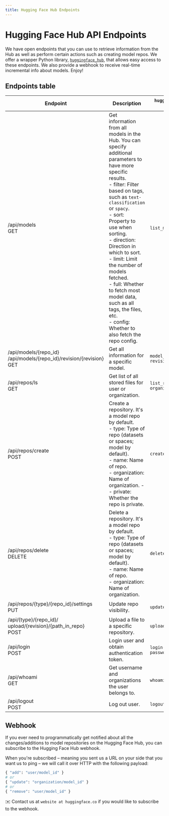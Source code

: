 ```yaml
---
title: Hugging Face Hub Endpoints
---
```


# Hugging Face Hub API Endpoints


We have open endpoints that you can use to retrieve information from the Hub as well as perform certain actions such as creating model repos. We offer a wrapper Python library, [`huggingface_hub`](https://github.com/huggingface/huggingface_hub), that allows easy access to these endpoints. We also provide a webhook to receive real-time incremental info about models. Enjoy!


## Endpoints table

| Endpoint                                                                         | Description                                                                                                                                                                                                                                                                                                                                                                                                                                                                       | `huggingface_hub` `HfApi` method       | Payload                                                                                                                                  |
| -------------------------------------------------------------------------------- | --------------------------------------------------------------------------------------------------------------------------------------------------------------------------------------------------------------------------------------------------------------------------------------------------------------------------------------------------------------------------------------------------------------------------------------------------------------------------------- | -------------------------------------- | ---------------------------------------------------------------------------------------------------------------------------------------- |
| /api/models  <br/>  GET                                                          | Get information from all models in the Hub. You can specify additional parameters to have more specific results.  <br/>- filter: Filter based on tags, such as `text-classification` or `spacy`.<br/>- sort: Property to use when sorting. <br/>- direction: Direction in which to sort. <br/>- limit: Limit the number of models fetched. <br/>- full: Whether to fetch most model data, such as all tags, the files, etc. <br/>- config: Whether to also fetch the repo config. | `list_models()`                        | ```params= {   filter:filter, full: full,    sort: sort,   direction: direction,   limit: limit,   config: config }```                   |
| /api/models/{repo_id} <br/> /api/models/{repo_id}/revision/{revision} <br/>  GET | Get all information for a specific model.                                                                                                                                                                                                                                                                                                                                                                                                                                         | `model_info(repo_id, revision)`        | ```headers = { authorization :  "Bearer $token" }```                                                                                     |
| /api/repos/ls <br/>  GET                                                         | Get list of all stored files for user or organization.                                                                                                                                                                                                                                                                                                                                                                                                                               | `list_repos_objs(token, organization)` | ```headers = { authorization :  "Bearer $token" }``` <br/>```params= {   organization:organization}```                                   |
| /api/repos/create  <br/>  POST                                                   | Create a repository. It's a model repo by default. <br> -         type: Type of repo (datasets or spaces; model by default). <br> - name: Name of repo. <br> - organization: Name of organization. - <br> - private: Whether the repo is private.                                                                                                                                                                                                                                 | `create_repo()`                        | ```headers = { authorization :  "Bearer $token" }``` <br/>```json= {type:type, name:name, organization:organization, private:private}``` |
| /api/repos/delete  <br/> DELETE                                                  | Delete a repository. It's a model repo by default. <br> -         type: Type of repo (datasets or spaces; model by default). <br> - name: Name of repo. <br> - organization: Name of organization.                                                                                                                                                                                                                                                                                | `delete_repo()`                        | ```headers = { authorization :  "Bearer $token" }``` <br/>```json= {type:type, name:name, organization:organization}```                  |
| /api/repos/{type}/{repo_id}/settings <br/> PUT                                   | Update repo visibility.                                                                                                                                                                                                                                                                                                                                                                                                                                                           | `update_repo_visibility()`             | ```headers = { authorization :  "Bearer $token" }``` <br/>```json= {private:private}```                                                  |
| /api/{type}/{repo_id}/ <br/>  upload/{revision}/{path_in_repo} <br/>  POST       | Upload a file to a specific repository.                                                                                                                                                                                                                                                                                                                                                                                                                                           | `upload_file()`                        | ```headers = { authorization :  "Bearer $token" }``` <br/>```data=bytestream```                                                          |
| /api/login <br/>  POST                                                           | Login user and obtain authentication token.                                                                                                                                                                                                                                                                                                                                                                                                                                       | `login(username, password)`            | ```json = { username :  username, password: password }```                                                                                | Get username and organizations the user belongs to.
| /api/whoami  <br/> GET                                                           | Get username and organizations the user belongs to.                                                                                                                                                                                                                                                                                                                                                                                                                               | `whoami(token)`                        | ```headers = { authorization :  "Bearer $token" }```                                                                                     |
/api/logout  <br/>                 POST                                          | Log out user.                                                                                                                                                                                                                                                                                                                                                                                                                                                                     | `logout(token)`                        | ```headers = { authorization :  "Bearer $token" }```                                                                                     |

## Webhook

If you ever need to programmatically get notified about all the changes/additions to model repositories on the Hugging Face Hub, you can subscribe to the Hugging Face Hub webhook.

When you're subscribed – meaning you sent us a URL on your side that you want us to ping – we will call it over HTTP with the following payload:

```python
{ "add": "user/model_id" }
# or
{ "update": "organization/model_id" }
# or
{ "remove": "user/model_id" }
```

✉️ Contact us at `website at huggingface.co` if you would like to subscribe to the webhook.
